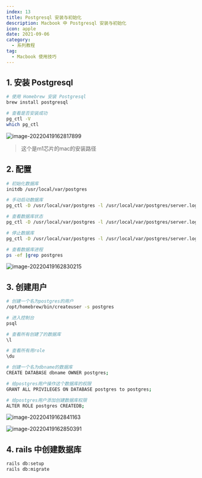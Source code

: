 ```yaml
---
index: 13
title: Postgresql 安装与初始化
description: Macbook 中 Postgresql 安装与初始化
icon: apple
date: 2021-09-06
category:
  - 系列教程
tag:
  - Macbook 使用技巧
---
```


## 1. 安装 Postgresql

```bash
# 使用 Homebrew 安装 Postgresql
brew install postgresql

# 查看是否安装成功
pg_ctl -V
which pg_ctl
```

![image-20220419162817899](https://zhuye-1308301598.file.myqcloud.com/markdown/image-20220419162817899.png)

> 这个是m1芯片的mac的安装路径

## 2. 配置

```bash
# 初始化数据库
initdb /usr/local/var/postgres

# 手动启动数据库
pg_ctl -D /usr/local/var/postgres -l /usr/local/var/postgres/server.log start

# 查看数据库状态
pg_ctl -D /usr/local/var/postgres -l /usr/local/var/postgres/server.log status

# 停止数据库
pg_ctl -D /usr/local/var/postgres -l /usr/local/var/postgres/server.log stop -s -m fast

# 查看数据库进程
ps -ef |grep postgres
```

![image-20220419162830215](https://zhuye-1308301598.file.myqcloud.com/markdown/image-20220419162830215.png)

## 3. 创建用户

```bash
# 创建一个名为postgres的用户
/opt/homebrew/bin/createuser -s postgres

# 进入控制台
psql

# 查看所有创建了的数据库
\l

# 查看所有用role
\du

# 创建一个名为dbname的数据库
CREATE DATABASE dbname OWNER postgres;

# 给postgres用户操作这个数据库的权限
GRANT ALL PRIVILEGES ON DATABASE postgres to postgres;

# 给postgres用户添加创建数据库权限
ALTER ROLE postgres CREATEDB;
```

![image-20220419162841163](https://zhuye-1308301598.file.myqcloud.com/markdown/image-20220419162841163.png)

![image-20220419162850391](https://zhuye-1308301598.file.myqcloud.com/markdown/image-20220419162850391.png)

## 4. rails 中创建数据库

```bash
rails db:setup
rails db:migrate
```